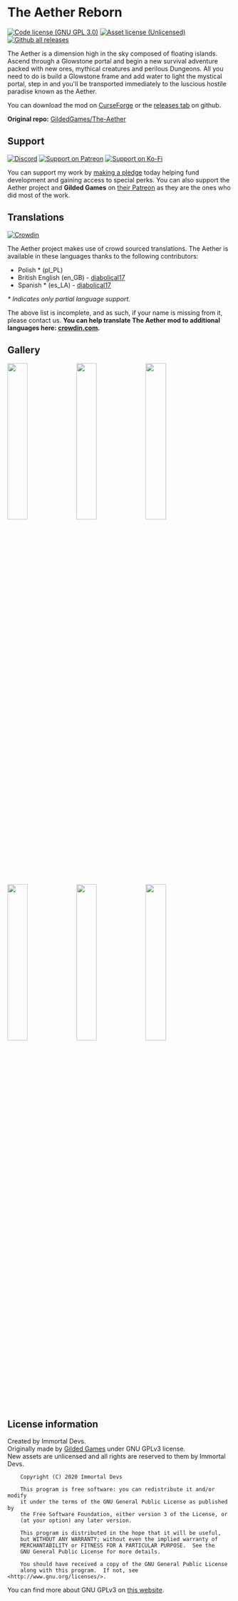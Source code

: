 # The Aether Reborn
[![Code license (GNU GPL 3.0)](https://img.shields.io/badge/code%20license-GNU%20GPLv3-green.svg?style=flat)](https://www.gnu.org/licenses/gpl-3.0.en.html)
[![Asset license (Unlicensed)](https://img.shields.io/badge/assets%20license-All%20Rights%20Reserved-red.svg?style=flat)](https://creativecommons.org/licenses/by-sa/4.0/)
[![Github all releases](https://img.shields.io/github/downloads/kalucky0/The-Aether/total.svg?logoColor=FFFFFF&logo=github)](https://github.com/kalucky0/The-Aether/releases/)

The Aether is a dimension high in the sky composed of floating islands. Ascend through a Glowstone portal and begin a new survival adventure packed with new ores, mythical creatures and perilous Dungeons. All you need to do is build a Glowstone frame and add water to light the mystical portal, step in and you'll be transported immediately to the luscious hostile paradise known as the Aether.

You can download the mod on [CurseForge](https://www.curseforge.com/minecraft/mc-mods/aether) or the [releases tab](https://github.com/kalucky0/The-Aether/releases) on github.

**Original repo:** [GildedGames/The-Aether](https://gitea.gildedgames.com/GildedGames/The-Aether)

## Support
[![Discord](https://img.shields.io/discord/770691727568404521.svg?logoColor=FFFFFF&logo=discord&color=7289DA)](https://discord.com/invite/wmMa47n)
[![Support on Patreon](https://img.shields.io/badge/Support%20on-Patreon-orange?logoColor=FFFFFF&logo=patreon)](https://www.patreon.com/kalucky0)
[![Support on Ko-Fi](https://img.shields.io/badge/Support%20on-Ko--Fi-blue?logoColor=FFFFFF&logo=ko-fi)](https://ko-fi.com/kalucky0)

You can support my work by [making a pledge](https://www.patreon.com/kalucky0) today helping fund development and gaining access to special perks. You can also support the Aether project and **Gilded Games** on [their Patreon](https://www.patreon.com/GildedGames) as they are the ones who did most of the work.

## Translations
[![Crowdin](https://badges.crowdin.net/aether/localized.svg)](https://crowdin.com/project/aether)

The Aether project makes use of crowd sourced translations. The Aether is available in these languages thanks to the following contributors:

- Polish * (pl_PL)
- British English (en_GB) - [diabolical17](https://github.com/diabolical17)
- Spanish * (es_LA) - [diabolical17](https://github.com/diabolical17)

_\* Indicates only partial language support._

The above list is incomplete, and as such, if your name is missing from it, please contact us.
**You can help translate The Aether mod to additional languages here: [crowdin.com](https://crowdin.com/project/aether).**

## Gallery
<img src="https://cdn.discordapp.com/attachments/770698788629118997/772862334792237106/2020-11-02_17.38.44.png" width="30%"></img> <img src="https://cdn.discordapp.com/attachments/770698788629118997/772861007793225779/unknown.png" width="30%"></img> <img src="https://cdn.discordapp.com/attachments/770698788629118997/772210831566831666/unknown.png" width="30%"></img> <img src="https://cdn.discordapp.com/attachments/770698788629118997/772188663559880704/2020-10-31_21.01.46.png" width="30%"></img> <img src="https://i.imgur.com/QOUUNCP.jpg" width="30%"></img> <img src="https://i.imgur.com/Ipw8clh.jpg" width="30%"></img> 

## License information
Created by Immortal Devs.\
Originally made by [Gilded Games](https://gildedgames.com/) under GNU GPLv3 license.\
New assets are unlicensed and all rights are reserved to them by Immortal Devs.

```
    Copyright (C) 2020 Immortal Devs

    This program is free software: you can redistribute it and/or modify
    it under the terms of the GNU General Public License as published by
    the Free Software Foundation, either version 3 of the License, or
    (at your option) any later version.

    This program is distributed in the hope that it will be useful,
    but WITHOUT ANY WARRANTY; without even the implied warranty of
    MERCHANTABILITY or FITNESS FOR A PARTICULAR PURPOSE.  See the
    GNU General Public License for more details.

    You should have received a copy of the GNU General Public License
    along with this program.  If not, see <http://www.gnu.org/licenses/>.
```
You can find more about GNU GPLv3 on [this website](https://www.gnu.org/licenses/gpl-3.0.en.html).
